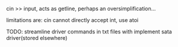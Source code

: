 cin >> input, acts as getline, perhaps an oversimplification...

limitations are: cin cannot directly accept int, use atoi

TODO: streamline driver commands in txt files with implement sata driver(stored elsewhere)
